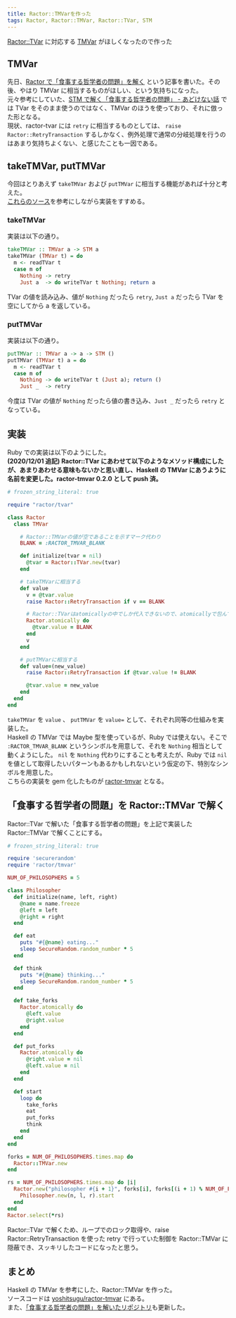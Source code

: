 ```yaml
---
title: Ractor::TMVarを作った
tags: Ractor, Ractor::TMVar, Ractor::TVar, STM
---
```


[Ractor::TVar](https://github.com/ko1/ractor-tvar) に対応する [TMVar](https://hackage.haskell.org/package/stm-2.5.0.0/docs/Control-Concurrent-STM-TMVar.html) がほしくなったので作った

<!--more-->

## TMVar

先日、[Ractor で「食事する哲学者の問題」を解く](/posts/2020-11-21-ractor-dining-philosophers-problem.html) という記事を書いた。その後、やはり TMVar に相当するものがほしい、という気持ちになった。  
元々参考にしていた、[STM で解く「食事する哲学者の問題」 - あどけない話](https://kazu-yamamoto.hatenablog.jp/entry/20120704/1341378177) では TVar をそのまま使うのではなく、TMVar のほうを使っており、それに倣った形となる。  
現状、ractor-tvar には `retry` に相当するものとしては、 `raise Ractor::RetryTransaction` するしかなく、例外処理で通常の分岐処理を行うのはあまり気持ちよくない、と感じたことも一因である。

## takeTMVar, putTMVar

今回はとりあえず `takeTMVar` および `putTMVar` に相当する機能があれば十分と考えた。  
[これらのソース](https://hackage.haskell.org/package/stm-2.5.0.0/docs/src/Control.Concurrent.STM.TMVar.html)を参考にしながら実装をすすめる。

### takeTMVar

実装は以下の通り。

```haskell
takeTMVar :: TMVar a -> STM a
takeTMVar (TMVar t) = do
  m <- readTVar t
  case m of
    Nothing -> retry
    Just a  -> do writeTVar t Nothing; return a
```

TVar の値を読み込み、値が `Nothing` だったら `retry`, `Just a` だったら TVar を空にしてから a を返している。

### putTMVar

実装は以下の通り。

```haskell
putTMVar :: TMVar a -> a -> STM ()
putTMVar (TMVar t) a = do
  m <- readTVar t
  case m of
    Nothing -> do writeTVar t (Just a); return ()
    Just _  -> retry
```

今度は TVar の値が `Nothing` だったら値の書き込み、`Just _` だったら `retry` となっている。

## 実装

Ruby での実装は以下のようにした。  
**(2020/12/01 追記) Ractor::TVar にあわせて以下のようなメソッド構成にしたが、あまりあわせる意味もないかと思い直し、Haskell の TMVar にあうように名前を変更した。ractor-tmvar 0.2.0 として push 済。**

```ruby
# frozen_string_literal: true

require "ractor/tvar"

class Ractor
  class TMVar

    # Ractor::TMVarの値が空であることを示すマーク代わり
    BLANK = :RACTOR_TMVAR_BLANK

    def initialize(tvar = nil)
      @tvar = Ractor::TVar.new(tvar)
    end

    # takeTMVarに相当する
    def value
      v = @tvar.value
      raise Ractor::RetryTransaction if v == BLANK

      # Ractor::TVarはatomicallyの中でしか代入できないので、atomicallyで包んでいる
      Ractor.atomically do
        @tvar.value = BLANK
      end
      v
    end

    # putTMVarに相当する
    def value=(new_value)
      raise Ractor::RetryTransaction if @tvar.value != BLANK

      @tvar.value = new_value
    end
  end
end
```

`takeTMVar` を `value` 、 `putTMVar` を `value=` として、それぞれ同等の仕組みを実装した。  
Haskell の TMVar では Maybe 型を使っているが、Ruby では使えない。そこで `:RACTOR_TMVAR_BLANK` というシンボルを用意して、それを `Nothing` 相当として動くようにした。 `nil` を `Nothing` 代わりにすることも考えたが、Ruby では `nil` を値として取得したいパターンもあるかもしれないという仮定の下、特別なシンボルを用意した。  
こちらの実装を gem 化したものが [ractor-tmvar](https://rubygems.org/gems/ractor-tmvar) となる。

## 「食事する哲学者の問題」を Ractor::TMVar で解く

Ractor::TVar で解いた「食事する哲学者の問題」を上記で実装した Ractor::TMVar で解くことにする。

```ruby
# frozen_string_literal: true

require 'securerandom'
require 'ractor/tmvar'

NUM_OF_PHILOSOPHERS = 5

class Philosopher
  def initialize(name, left, right)
    @name = name.freeze
    @left = left
    @right = right
  end

  def eat
    puts "#{@name} eating..."
    sleep SecureRandom.random_number * 5
  end

  def think
    puts "#{@name} thinking..."
    sleep SecureRandom.random_number * 5
  end

  def take_forks
    Ractor.atomically do
      @left.value
      @right.value
    end
  end

  def put_forks
    Ractor.atomically do
      @right.value = nil
      @left.value = nil
    end
  end

  def start
    loop do
      take_forks
      eat
      put_forks
      think
    end
  end
end

forks = NUM_OF_PHILOSOPHERS.times.map do
  Ractor::TMVar.new
end

rs = NUM_OF_PHILOSOPHERS.times.map do |i|
  Ractor.new("philosopher #{i + 1}", forks[i], forks[(i + 1) % NUM_OF_PHILOSOPHERS]) do |n, l, r|
    Philosopher.new(n, l, r).start
  end
end
Ractor.select(*rs)
```

Ractor::TVar で解くため、ループでのロック取得や、raise Ractor::RetryTransaction を使った retry で行っていた制御を Ractor::TMVar に隠蔽でき、スッキリしたコードになったと思う。

## まとめ

Haskell の TMVar を参考にした、Ractor::TMVar を作った。  
ソースコードは [yoshitsugu/ractor-tmvar](https://github.com/yoshitsugu/ractor-tmvar) にある。  
また、[「食事する哲学者の問題」を解いたリポジトリ](https://github.com/yoshitsugu/dining_philosophers_problem_ractor)も更新した。
